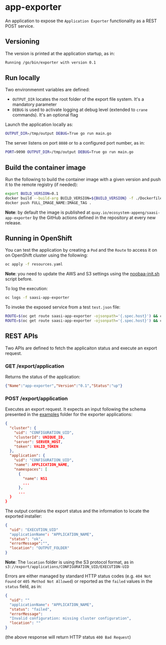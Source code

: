 # app-exporter
An application to expose the `Application Exporter` functionality as a REST POST service.

## Versioning
The version is printed at the application startup, as in:
```bash
Running /go/bin/exporter with version 0.1
```

## Run locally
Two environmenmt variables are defined:
* `OUTPUT_DIR` locates the root folder of the export file system. It's a mandatory parameter
* `DEBUG` is used to activate logging at debug level (extended to `crane` commands). It's an optional flag

Launch the application locally as:
```bash
OUTPUT_DIR=/tmp/output DEBUG=True go run main.go
```

The server listens on port `8080` or to a configured port number, as in:
```bash
PORT=9090 OUTPUT_DIR=/tmp/output DEBUG=True go run main.go
```

## Build the container image
Run the following to build the container image with a given version and push it to the remote registry (if needed):
```bash
export BUILD_VERSION=0.1
docker build --build-arg BUILD_VERSION=${BUILD_VERSION} -f ./Dockerfile -t FULL_IMAGE_NAME:IMAGE_TAG .
docker push FULL_IMAGE_NAME:IMAGE_TAG .
```

**Note**: by default the image is published at `quay.io/ecosystem-appeng/saasi-app-exporter` by the GitHub actions defined in the repository at every new release.

## Running in OpenShift
You can test the application by creating a `Pod` and the `Route` to access it on on OpenShift cluster using the following:
```bash
oc apply -f resources.yaml
```

**Note**: you need to update the AWS and S3 settings using the [noobaa-init.sh](../../s3store/noobaa-init.sh) script before.

To log the execution:
```bash
oc logs -f saasi-app-exporter
```

To invoke the exposed service from a test `test.json` file:
```bash
ROUTE=$(oc get route saasi-app-exporter -ojsonpath='{.spec.host}') && curl ${ROUTE}/export/application
ROUTE=$(oc get route saasi-app-exporter -ojsonpath='{.spec.host}') && curl -X POST ${ROUTE}/export/application -d @test.json
```

## REST APIs 
Two APIs are defined to fetch the applicaiton status and execute an export request.

### GET /export/application
Returns the status of the application:
```json
{"Name":"app-exporter","Version":"0.1","Status":"up"}
```

### POST /export/application
Executes an export request. It expects an input following the schema presented in the [examples](../../examples/) folder for the exporter applications:
```json
{
  "cluster": {
    "uid": "CONFIGURATION_UID",
    "clusterId": UNIQUE_ID,
    "server": SERVER_HOST,
    "token": VALID_TOKEN
  },
  "application": {
    "uid": "CONFIGURATION_UID",
    "name": APPLICATION_NAME,
    "namespaces": [
      {
        "name": NS1
        ...
      },
      ...
  }
}
```

The output contains the export status and the information to locate the exported installer:
```json
{
  "uid": "EXECUTION_UID"
  "applicationName": "APPLICATION_NAME",
  "status": "ok",
  "errorMessage":"",
  "location": "OUTPUT_FOLDER"
}
```

**Note**: The `location` folder is using the S3 protocol format, as in `s3://export/applications/CONFIGURATION_UID/EXECUTION-UID`

Errors are either managed by standard HTTP status codes (e.g. `404 Not Found` or `405 Method Not Allowed`) or reported as the `failed` values in the `status` field, as in:
```json
{
  "uid": ""
  "applicationName": "APPLICATION_NAME",
  "status": "failed",
  "errorMessage":
  "Invalid configuration: missing cluster configuration",
  "location": ""
}
```
(the above response will return HTTP status `400 Bad Request`)